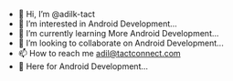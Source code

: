 - 👋 Hi, I’m @adilk-tact
- 👀 I’m interested in Android Development...
- 🌱 I’m currently learning More Android Development...
- 💞️ I’m looking to collaborate on Android Development...
- 📫 How to reach me adil@tactconnect.com
- 📱 Here for Android Development...

<!---
adilk-tact/adilk-tact is a ✨ special ✨ repository because its `README.md` (this file) appears on your GitHub profile.
You can click the Preview link to take a look at your changes.
--->
